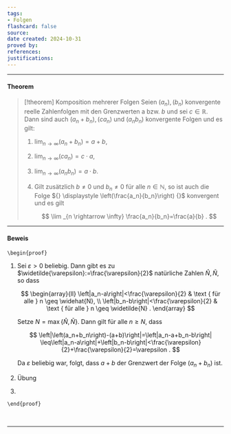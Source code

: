 ```yaml
---
tags:
- Folgen
flashcard: false
source: 
date created: 2024-10-31
proved by: 
references: 
justifications:
---
```

***
#### Theorem

> [!theorem] Komposition mehrerer Folgen
> Seien $\left(a_n\right),\left(b_n\right)$ konvergente reelle Zahlenfolgen mit den Grenzwerten a bzw. $b$ und sei $c \in \mathbb{R}$. Dann sind auch $\left(a_n+b_n\right),\left(c a_n\right)$ und $\left(a_n b_n\right)$ konvergente Folgen und es gilt:
> 1) $\lim _{n \rightarrow \infty}\left(a_n+b_n\right)=a+b$,
> 2) $\lim _{n \rightarrow \infty}\left(c a_n\right)=c \cdot a$,
> 3) $\lim _{n \rightarrow \infty}\left(a_n b_n\right)=a \cdot b$.
> 4) Gilt zusätzlich $b \neq 0$ und $b_n \neq 0$ für alle $n \in \mathbb{N}$, so ist auch die Folge ${} \displaystyle \left(\frac{a_n}{b_n}\right) {}$ konvergent und es gilt
>    
>    $$
>    \lim _{n \rightarrow \infty} \frac{a_n}{b_n}=\frac{a}{b} .
>    $$


***
#### Beweis

`\begin{proof}`
1. Sei $\varepsilon>0$ beliebig. Dann gibt es zu $\widetilde{\varepsilon}:=\frac{\varepsilon}{2}$ natürliche Zahlen $\widehat{N}, \widetilde{N}$, so dass
   
   $$
   \begin{array}{ll}
   \left|a_n-a\right|<\frac{\varepsilon}{2} & \text { für alle } n \geq \widehat{N}, \\
   \left|b_n-b\right|<\frac{\varepsilon}{2} & \text { für alle } n \geq \widetilde{N} .
   \end{array}
   $$
   
   Setze $N=\max \{\hat{N}, \tilde{N}\}$. Dann gilt für alle $n \geq N$, dass
   
   $$
   \left|\left(a_n+b_n\right)-(a+b)\right|=\left|a_n-a+b_n-b\right| \leq\left|a_n-a\right|+\left|b_n-b\right|<\frac{\varepsilon}{2}+\frac{\varepsilon}{2}=\varepsilon .
   $$
   
   Da $\varepsilon$ beliebig war, folgt, dass $a+b$ der Grenzwert der Folge $\left(a_n+b_n\right)$ ist.
2. Übung
3. 

`\end{proof}`

<br> 

***
